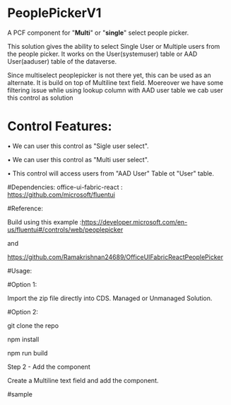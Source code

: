 # PeoplePickerV1
A PCF component for "**Multi**" or "**single**" select people picker.

This solution gives the ability to select Single User or Multiple users from the people picker. It works on the User(systemuser) table or AAD User(aaduser) table  of the dataverse.

Since multiselect peoplepicker is not there yet, this can be used as an alternate. It is build on top of Multiline text field. Moereover we have some filtering issue whlie using lookup column with AAD user table we cab user this control as solution

# Control Features:
  •	We can user this control as "Sigle user select".
  
  •	We can user this control as "Multi user select".
  
  •	This control will access users from "AAD User" Table ot "User" table. 
  
  
#Dependencies:
office-ui-fabric-react : https://github.com/microsoft/fluentui


#Reference:

Build using this example :https://developer.microsoft.com/en-us/fluentui#/controls/web/peoplepicker 

and 

https://github.com/Ramakrishnan24689/OfficeUIFabricReactPeoplePicker


#Usage:

#Option 1:

Import the zip file directly into CDS. Managed or Unmanaged Solution.

#Option 2:

git clone the repo

npm install

npm run build

Step 2 - Add the component

Create a Multiline text field and add the component.


#sample
